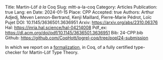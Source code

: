 Title: Martin-Löf <em>à la</em> Coq
Slug: mltt-a-la-coq
Category: Articles
Publication: true
Lang: en
Date: 2024-01-15
Place: CPP
Accepted: true
Authors: Arthur Adjedj, Meven Lennon-Bertrand, Kenji Maillard, Pierre-Marie Pédrot, Loïc Pujet
DOI: 10.1145/3636501.3636951
Arxiv: https://arxiv.org/abs/2310.06376
Hal: https://inria.hal.science/hal-04214008
Pdf_ex: https://dl.acm.org/doi/pdf/10.1145/3636501.3636951
Bib: 24-CPP.bib
Github: https://github.com/CoqHott/logrel-coq/tree/popl24-submission

In which we report on a [formalization](https://github.com/CoqHott/logrel-coq), in Coq, of a fully certified type-checker for Martin-Löf Type Theory.